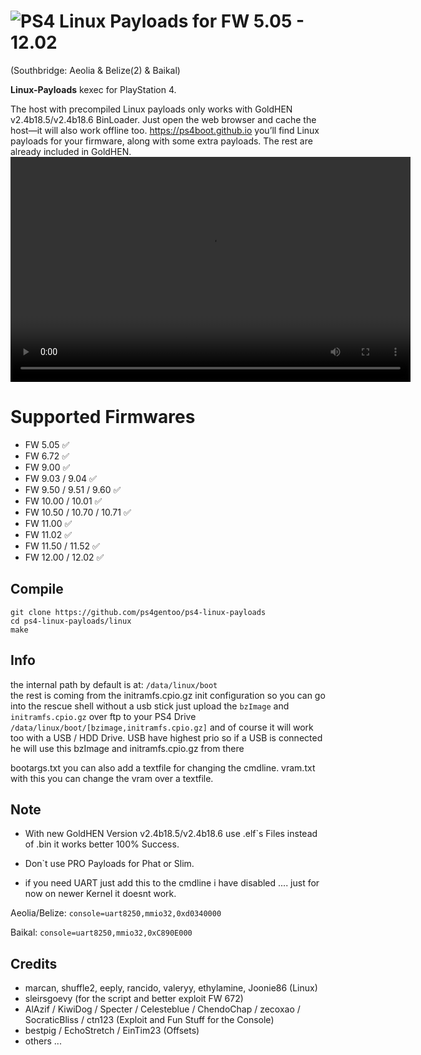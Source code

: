 # ![PS4](https://img.shields.io/badge/-PS4-003791?style=flat&logo=PlayStation) Linux Payloads for FW 5.05 - 12.02
(Southbridge: Aeolia & Belize(2) & Baikal)

**Linux-Payloads** kexec for PlayStation 4.

The host with precompiled Linux payloads only works with GoldHEN v2.4b18.5/v2.4b18.6 BinLoader. Just open the web browser and cache the host—it will also work offline too.
https://ps4boot.github.io
you’ll find Linux payloads for your firmware, along with some extra payloads. The rest are already included in GoldHEN.
<video src="https://ps4gentoo.free.nf/host.mp4" width="640" height="360" controls>
  Error.
</video>
# Supported Firmwares

*   FW 5.05 ✅
*   FW 6.72 ✅
*   FW 9.00 ✅ 
*   FW 9.03 / 9.04 ✅ 
*   FW 9.50 / 9.51 / 9.60 ✅ 
*   FW 10.00 / 10.01 ✅ 
*   FW 10.50 / 10.70 / 10.71 ✅ 
*   FW 11.00 ✅ 
*   FW 11.02 ✅ 
*   FW 11.50 / 11.52 ✅
*   FW 12.00 / 12.02 ✅ 


## Compile
    git clone https://github.com/ps4gentoo/ps4-linux-payloads
    cd ps4-linux-payloads/linux
    make

## Info
the internal path by default is at: ``/data/linux/boot``  
the rest is coming from the initramfs.cpio.gz init configuration
so you can go into the rescue shell without a usb stick just upload the ``bzImage`` and ``initramfs.cpio.gz`` over ftp to your PS4 Drive
``/data/linux/boot/[bzimage,initramfs.cpio.gz]`` 
and of course it will work too with a USB / HDD Drive.  USB have highest prio so if a USB is connected he will  use this bzImage and initramfs.cpio.gz from there 

bootargs.txt you can also add a textfile for changing the cmdline.
vram.txt with this you can change the vram over a textfile.

## Note 
* With new GoldHEN Version v2.4b18.5/v2.4b18.6 use .elf`s Files instead of .bin it works better 100% Success. 

* Don`t use PRO Payloads for Phat or Slim. 

* if you need UART just add this to the cmdline i have disabled .... just for now on newer Kernel it doesnt work.

Aeolia/Belize: ``console=uart8250,mmio32,0xd0340000``

Baikal: ``console=uart8250,mmio32,0xC890E000``


## Credits
* marcan, shuffle2, eeply, rancido, valeryy, ethylamine, Joonie86 (Linux)
* sleirsgoevy (for the script and better exploit FW 672) 
* AlAzif / KiwiDog / Specter / Celesteblue / ChendoChap / zecoxao / SocraticBliss / ctn123 (Exploit and Fun Stuff for the Console)
* bestpig / EchoStretch / EinTim23 (Offsets)
* others ... 

